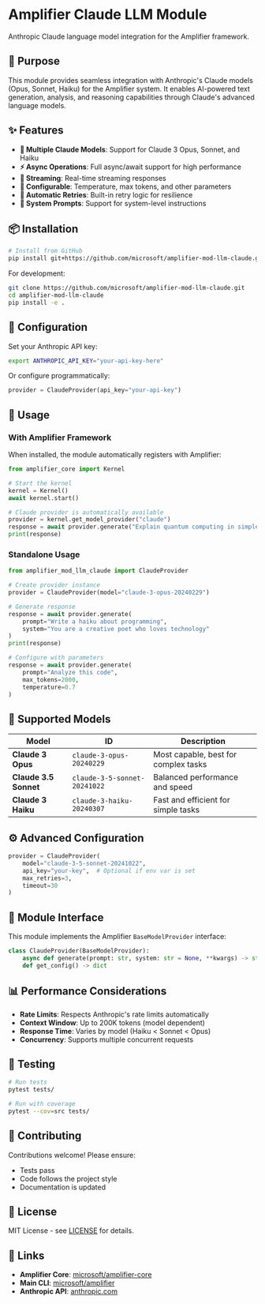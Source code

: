 # Amplifier Claude LLM Module

Anthropic Claude language model integration for the Amplifier framework.

## 🎯 Purpose

This module provides seamless integration with Anthropic's Claude models (Opus, Sonnet, Haiku) for the Amplifier system. It enables AI-powered text generation, analysis, and reasoning capabilities through Claude's advanced language models.

## ✨ Features

- **🤖 Multiple Claude Models**: Support for Claude 3 Opus, Sonnet, and Haiku
- **⚡ Async Operations**: Full async/await support for high performance
- **📡 Streaming**: Real-time streaming responses
- **🔧 Configurable**: Temperature, max tokens, and other parameters
- **🔄 Automatic Retries**: Built-in retry logic for resilience
- **📝 System Prompts**: Support for system-level instructions

## 📦 Installation

```bash
# Install from GitHub
pip install git+https://github.com/microsoft/amplifier-mod-llm-claude.git
```

For development:
```bash
git clone https://github.com/microsoft/amplifier-mod-llm-claude.git
cd amplifier-mod-llm-claude
pip install -e .
```

## 🔑 Configuration

Set your Anthropic API key:

```bash
export ANTHROPIC_API_KEY="your-api-key-here"
```

Or configure programmatically:

```python
provider = ClaudeProvider(api_key="your-api-key")
```

## 🚀 Usage

### With Amplifier Framework

When installed, the module automatically registers with Amplifier:

```python
from amplifier_core import Kernel

# Start the kernel
kernel = Kernel()
await kernel.start()

# Claude provider is automatically available
provider = kernel.get_model_provider("claude")
response = await provider.generate("Explain quantum computing in simple terms")
print(response)
```

### Standalone Usage

```python
from amplifier_mod_llm_claude import ClaudeProvider

# Create provider instance
provider = ClaudeProvider(model="claude-3-opus-20240229")

# Generate response
response = await provider.generate(
    prompt="Write a haiku about programming",
    system="You are a creative poet who loves technology"
)
print(response)

# Configure with parameters
response = await provider.generate(
    prompt="Analyze this code",
    max_tokens=2000,
    temperature=0.7
)
```

## 🤖 Supported Models

| Model | ID | Description |
|-------|-----|-------------|
| **Claude 3 Opus** | `claude-3-opus-20240229` | Most capable, best for complex tasks |
| **Claude 3.5 Sonnet** | `claude-3-5-sonnet-20241022` | Balanced performance and speed |
| **Claude 3 Haiku** | `claude-3-haiku-20240307` | Fast and efficient for simple tasks |

## ⚙️ Advanced Configuration

```python
provider = ClaudeProvider(
    model="claude-3-5-sonnet-20241022",
    api_key="your-key",  # Optional if env var is set
    max_retries=3,
    timeout=30
)
```

## 🔌 Module Interface

This module implements the Amplifier `BaseModelProvider` interface:

```python
class ClaudeProvider(BaseModelProvider):
    async def generate(prompt: str, system: str = None, **kwargs) -> str
    def get_config() -> dict
```

## 📊 Performance Considerations

- **Rate Limits**: Respects Anthropic's rate limits automatically
- **Context Window**: Up to 200K tokens (model dependent)
- **Response Time**: Varies by model (Haiku < Sonnet < Opus)
- **Concurrency**: Supports multiple concurrent requests

## 🧪 Testing

```bash
# Run tests
pytest tests/

# Run with coverage
pytest --cov=src tests/
```

## 🤝 Contributing

Contributions welcome! Please ensure:
- Tests pass
- Code follows the project style
- Documentation is updated

## 📝 License

MIT License - see [LICENSE](LICENSE) for details.

## 🔗 Links

- **Amplifier Core**: [microsoft/amplifier-core](https://github.com/microsoft/amplifier-core)
- **Main CLI**: [microsoft/amplifier](https://github.com/microsoft/amplifier)
- **Anthropic API**: [anthropic.com](https://anthropic.com)